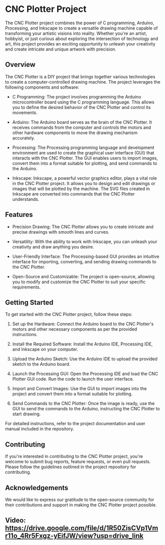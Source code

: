# CNC Plotter Project

The CNC Plotter project combines the power of C programming, Arduino, Processing, and Inkscape to create a versatile drawing machine capable of transforming your artistic visions into reality. Whether you're an artist, hobbyist, or just curious about exploring the intersection of technology and art, this project provides an exciting opportunity to unleash your creativity and create intricate and unique artwork with precision.

## Overview

The CNC Plotter is a DIY project that brings together various technologies to create a computer-controlled drawing machine. The project leverages the following components and software:

- C Programming: The project involves programming the Arduino microcontroller board using the C programming language. This allows you to define the desired behavior of the CNC Plotter and control its movements.

- Arduino: The Arduino board serves as the brain of the CNC Plotter. It receives commands from the computer and controls the motors and other hardware components to move the drawing mechanism accurately.

- Processing: The Processing programming language and development environment are used to create the graphical user interface (GUI) that interacts with the CNC Plotter. The GUI enables users to import images, convert them into a format suitable for plotting, and send commands to the Arduino.

- Inkscape: Inkscape, a powerful vector graphics editor, plays a vital role in the CNC Plotter project. It allows you to design and edit drawings or images that will be plotted by the machine. The SVG files created in Inkscape are converted into commands that the CNC Plotter understands.

## Features

- Precision Drawing: The CNC Plotter allows you to create intricate and precise drawings with smooth lines and curves.

- Versatility: With the ability to work with Inkscape, you can unleash your creativity and draw anything you desire.

- User-Friendly Interface: The Processing-based GUI provides an intuitive interface for importing, converting, and sending drawing commands to the CNC Plotter.

- Open-Source and Customizable: The project is open-source, allowing you to modify and customize the CNC Plotter to suit your specific requirements.

## Getting Started

To get started with the CNC Plotter project, follow these steps:

1. Set up the Hardware: Connect the Arduino board to the CNC Plotter's motors and other necessary components as per the provided instructions.

2. Install the Required Software: Install the Arduino IDE, Processing IDE, and Inkscape on your computer.

3. Upload the Arduino Sketch: Use the Arduino IDE to upload the provided sketch to the Arduino board.

4. Launch the Processing GUI: Open the Processing IDE and load the CNC Plotter GUI code. Run the code to launch the user interface.

5. Import and Convert Images: Use the GUI to import images into the project and convert them into a format suitable for plotting.

6. Send Commands to the CNC Plotter: Once the image is ready, use the GUI to send the commands to the Arduino, instructing the CNC Plotter to start drawing.

For detailed instructions, refer to the project documentation and user manual included in the repository.

## Contributing

If you're interested in contributing to the CNC Plotter project, you're welcome to submit bug reports, feature requests, or even pull requests. Please follow the guidelines outlined in the project repository for contributing.


## Acknowledgements

We would like to express our gratitude to the open-source community for their contributions and support in making the CNC Plotter project possible.
 
 ## Video: https://drive.google.com/file/d/1R50ZisCVp1Vmr11o_4Rr5Fxgz-yEifJW/view?usp=drive_link
